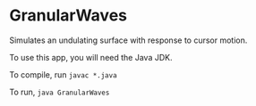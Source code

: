 # GranularWaves

Simulates an undulating surface with response to cursor motion.

To use this app, you will need the Java JDK. 

To compile, run
```javac *.java```

To run, 
```java GranularWaves```

